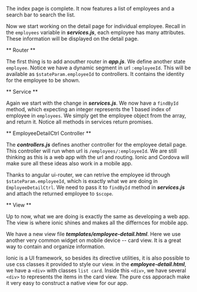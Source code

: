 The index page is complete. It now features a list of employees and a search bar to search the list.

Now we start working on the detail page for individual employee. Recall in the ```employees``` variable in ***services.js***, each employee 
has many attributes. These information will be displayed on the detail page.

** Router **

The first thing is to add anouther router in ***app.js***. We define another state ```employee```. Notice we have a dynamic segment in url 
```:employeeId```. This will be available as ```$stateParam.employeeId``` to controllers. It contains the identity for the employee to be shown.

** Service **

Again we start with the change in ***services.js***. We now have a ```findById``` method, which expecting an integer represents the 1 based index 
of employee in ```employees```. We simply get the employee object from the array, and return it. Notice all methods in services return promises.

** EmployeeDetailCtrl Controller **

The ***controllers.js*** defines another controller for the employee detail page. This controller will run when url is ```/employees/:employeeId```. 
We are still thinking as this is a web app with the url and routing. Ionic and Cordova will make sure all these ideas also work in a mobile app.

Thanks to angular ui-router, we can retrive the employee id through ```$stateParam.employeeId```, which is exactly what we are doing in 
```EmployeeDetailCtrl```. We need to pass it to ```findById``` method in ***services.js*** and attach the returned employee to ```$scope```.

** View **

Up to now, what we are doing is exactly the same as developing a web app. The view is where ionic shines and makes all the differnces for mobile app. 

We have a new view file ***templates/employee-detail.html***. Here we use another very common widget on mobile device -- card view. 
It is a great way to contain and organize information. 

Ionic is a UI framework, so besides its directive utilities, it is also possible to use css classes it provided to style our view. in the ***employee-detail.html***, 
we have a ```<div>``` with classes ```list card```. Inside this ```<div>```, we have several ```<div>``` to represents the items in the card view. 
The pure css apporach make it very easy to construct a native view for our app. 



